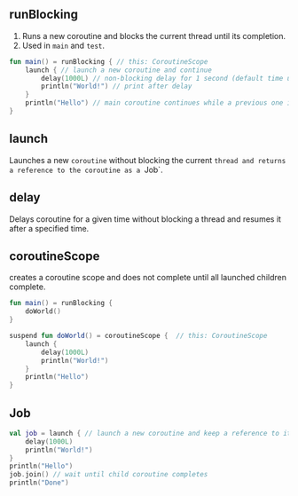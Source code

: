 ## runBlocking
1. Runs a new coroutine and blocks the current thread until its completion.
2. Used in `main` and `test`.
```kotlin
fun main() = runBlocking { // this: CoroutineScope
    launch { // launch a new coroutine and continue
        delay(1000L) // non-blocking delay for 1 second (default time unit is ms)
        println("World!") // print after delay
    }
    println("Hello") // main coroutine continues while a previous one is delayed
}
```

## launch
Launches a new `coroutine` without blocking the current `thread and returns a reference to the coroutine as a `Job`.

## delay
Delays coroutine for a given time without blocking a thread and resumes it after a specified time.

## coroutineScope
creates a coroutine scope and does not complete until all launched children complete.
```kotlin
fun main() = runBlocking {
    doWorld()
}

suspend fun doWorld() = coroutineScope {  // this: CoroutineScope
    launch {
        delay(1000L)
        println("World!")
    }
    println("Hello")
}
```

## Job
```kotlin
val job = launch { // launch a new coroutine and keep a reference to its Job
    delay(1000L)
    println("World!")
}
println("Hello")
job.join() // wait until child coroutine completes
println("Done")
```
